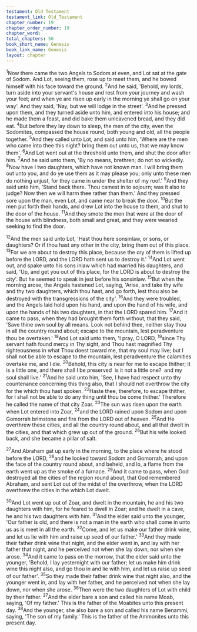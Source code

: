 ```yaml
---
testament: Old Testament
testament_link: Old_Testament
chapter_number: 19
chapter_order_number: 19
chapter_word: 
total_chapters: 50
book_short_name: Genesis
book_link_name: Genesis
layout: chapter
---
```


<sup>1</sup>Now there came the two Angels to Sodom at even, and Lot sat at the gate of Sodom. And Lot, seeing them, rose up to meet them, and he bowed himself with his face toward the ground. <sup>2</sup>And he said, 'Behold, my lords, turn aside into your servant's house and rest from your journey and wash your feet; and when ye are risen up early in the morning ye shall go on your way'. And they said, 'Nay, but we will lodge in the street'. <sup>3</sup>And he pressed upon them, and they turned aside unto him, and entered into his house; and he made them a feast, and did bake them unleavened bread, and they did eat. <sup>4</sup>But before they lay down to sleep, the men of the city, even the Sodomites, compassed the house round, both young and old, all the people together. <sup>5</sup>And they called unto Lot, and said unto him, 'Where are the men who came into thee this night? bring them out unto us, that we may know them'. <sup>6</sup>And Lot went out at the threshold unto them, and shut the door after him. <sup>7</sup>And he said unto them, 'By no means, brethren; do not so wickedly. <sup>8</sup>Now have I two daughters, which have not known man. I will bring them out unto you, and do ye use them as it may please you; only unto these men do nothing unjust, for they came in under the shelter of my roof.' <sup>9</sup>And they said unto him, 'Stand back there. Thou camest in to sojourn; was it also to judge? Now then we will harm thee rather than them.' And they pressed sore upon the man, even Lot, and came near to break the door. <sup>10</sup>But the men put forth their hands, and drew Lot into the house to them, and shut to the door of the house. <sup>11</sup>And they smote the men that were at the door of the house with blindness, both small and great, and they were wearied seeking to find the door.

<sup>12</sup>And  the  men  said  unto  Lot,  'Hast  thou  here  sons­in­law,  or  sons,  or daughters? Or if thou hast any other in the city, bring them out of this place. <sup>13</sup>For we are about to destroy this place, because the cry of them is lifted up before the LORD, and the LORD hath sent us to destroy it.' <sup>14</sup>And Lot went out, and spake unto his sons­ in­law which had married his daughters, and said, 'Up, and get you out of this place, for the LORD is about to destroy the city'. But he seemed to speak in jest before his sons­in­law. <sup>15</sup>But when the morning arose, the Angels hastened Lot, saying, 'Arise, and take thy wife and thy two daughters, which thou hast, and go forth, lest thou also be destroyed with the transgressions of the city'. <sup>16</sup>And they were troubled, and the Angels laid hold upon his hand, and upon the hand of his wife, and upon the hands of his two daughters, in that the LORD spared him. <sup>17</sup>And it came to pass, when they had brought them forth without, that they said, 'Save thine own soul by all means. Look not behind thee, neither stay thou in all the country round about; escape to the mountain, lest peradventure thou be overtaken.' <sup>18</sup>And Lot said unto them, 'I pray, O LORD, <sup>19</sup>since Thy servant hath found mercy in Thy sight, and Thou hast magnified Thy righteousness in what Thou doest toward me, that my soul may live; but I shall not be able to escape to the mountain, lest peradventure the calamities overtake me, and I die. <sup>20</sup>Behold, this city is near for me to escape thither; it is a little one, and there shall I be preserved ­ is it not a little one? ­ and my soul shall live.' <sup>21</sup>And he said unto him, 'See, I have had respect unto thy countenance concerning this thing also, that I should not overthrow the city for the which thou hast spoken. <sup>22</sup>Haste thee, therefore, to escape thither, for I shall not be able to do any thing until thou be come thither.' Therefore he called the name of that city Zoar. <sup>23</sup>The sun was risen upon the earth when Lot entered into Zoar, <sup>24</sup>and the LORD rained upon Sodom and upon Gomorrah brimstone and fire from the LORD out of heaven. <sup>25</sup>And He overthrew these cities, and all the country round about, and all that dwelt in the cities, and that which grew up out of the ground. <sup>26</sup>But his wife looked back, and she became a pillar of salt. 

<sup>27</sup>And Abraham gat up early in the morning, to the place where he stood before the LORD, <sup>28</sup>and he looked toward Sodom and Gomorrah, and upon the face of the country round about, and beheld, and lo, a flame from the earth went up as the smoke of a furnace. <sup>29</sup>And it came to pass, when God destroyed all the cities of the region round about, that God remembered Abraham, and sent Lot out of the midst of the overthrow, when the LORD overthrew the cities in the which Lot dwelt. 

<sup>30</sup>And Lot went up out of Zoar, and dwelt in the mountain, he and his two daughters with him, for he feared to dwell in Zoar; and he dwelt in a cave, he and his two daughters with him. <sup>31</sup>And the elder said unto the younger, 'Our father is old, and there is not a man in the earth who shall come in unto us as is meet in all the earth. <sup>32</sup>Come, and let us make our father drink wine, and let us lie with him and raise up seed of our father.' <sup>33</sup>And they made their father drink wine that night, and the elder went in, and lay with her father that night, and he perceived not when she lay down, nor when she arose. <sup>34</sup>And it came to pass on the morrow, that the elder said unto the younger, 'Behold, I lay yesternight with our father; let us make him drink wine this night also, and go thou in and lie with him, and let us raise up seed of our father'. <sup>35</sup>So they made their father drink wine that night also, and the younger went in, and lay with her father, and he perceived not when she lay down, nor when she arose. <sup>36</sup>Then were the two daughters of Lot with child by their father. <sup>37</sup>And the elder bare a son and called his name Moab, saying, 'Of my father.' This is the father of the Moabites unto this  present  day. <sup>38</sup>And  the  younger,  she  also  bare  a  son  and  called  his  name Benammi, saying, 'The son of my family.' This is the father of the Ammonites unto this present day.
